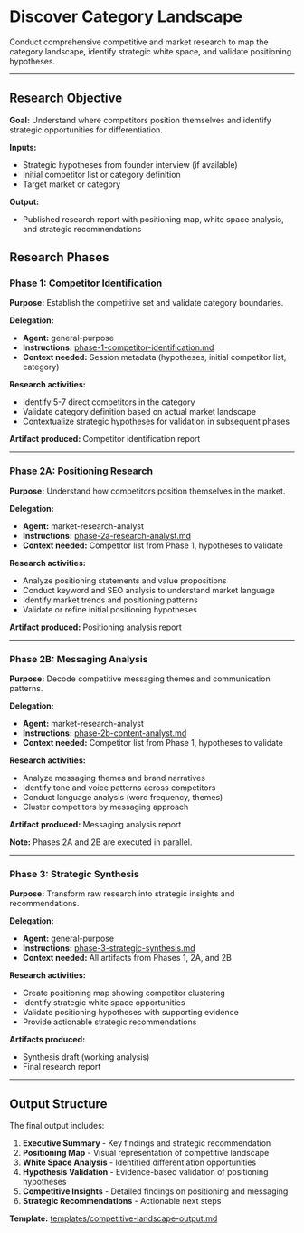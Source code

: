 # Discover Category Landscape

Conduct comprehensive competitive and market research to map the category landscape, identify strategic white space, and validate positioning hypotheses.

---

## Research Objective

**Goal:** Understand where competitors position themselves and identify strategic opportunities for differentiation.

**Inputs:**
- Strategic hypotheses from founder interview (if available)
- Initial competitor list or category definition
- Target market or category

**Output:**
- Published research report with positioning map, white space analysis, and strategic recommendations

## Research Phases

### Phase 1: Competitor Identification

**Purpose:** Establish the competitive set and validate category boundaries.

**Delegation:**
- **Agent:** general-purpose
- **Instructions:** [phase-1-competitor-identification.md](phase-1-competitor-identification.md)
- **Context needed:** Session metadata (hypotheses, initial competitor list, category)

**Research activities:**
- Identify 5-7 direct competitors in the category
- Validate category definition based on actual market landscape
- Contextualize strategic hypotheses for validation in subsequent phases

**Artifact produced:** Competitor identification report

---

### Phase 2A: Positioning Research

**Purpose:** Understand how competitors position themselves in the market.

**Delegation:**
- **Agent:** market-research-analyst
- **Instructions:** [phase-2a-research-analyst.md](phase-2a-research-analyst.md)
- **Context needed:** Competitor list from Phase 1, hypotheses to validate

**Research activities:**
- Analyze positioning statements and value propositions
- Conduct keyword and SEO analysis to understand market language
- Identify market trends and positioning patterns
- Validate or refine initial positioning hypotheses

**Artifact produced:** Positioning analysis report

---

### Phase 2B: Messaging Analysis

**Purpose:** Decode competitive messaging themes and communication patterns.

**Delegation:**
- **Agent:** market-research-analyst
- **Instructions:** [phase-2b-content-analyst.md](phase-2b-content-analyst.md)
- **Context needed:** Competitor list from Phase 1, hypotheses to validate

**Research activities:**
- Analyze messaging themes and brand narratives
- Identify tone and voice patterns across competitors
- Conduct language analysis (word frequency, themes)
- Cluster competitors by messaging approach

**Artifact produced:** Messaging analysis report

**Note:** Phases 2A and 2B are executed in parallel.

---

### Phase 3: Strategic Synthesis

**Purpose:** Transform raw research into strategic insights and recommendations.

**Delegation:**
- **Agent:** general-purpose
- **Instructions:** [phase-3-strategic-synthesis.md](phase-3-strategic-synthesis.md)
- **Context needed:** All artifacts from Phases 1, 2A, and 2B

**Research activities:**
- Create positioning map showing competitor clustering
- Identify strategic white space opportunities
- Validate positioning hypotheses with supporting evidence
- Provide actionable strategic recommendations

**Artifacts produced:**
- Synthesis draft (working analysis)
- Final research report

---

## Output Structure

The final output includes:

1. **Executive Summary** - Key findings and strategic recommendation
2. **Positioning Map** - Visual representation of competitive landscape
3. **White Space Analysis** - Identified differentiation opportunities
4. **Hypothesis Validation** - Evidence-based validation of positioning hypotheses
5. **Competitive Insights** - Detailed findings on positioning and messaging
6. **Strategic Recommendations** - Actionable next steps

**Template:** [templates/competitive-landscape-output.md](templates/competitive-landscape-output.md)
